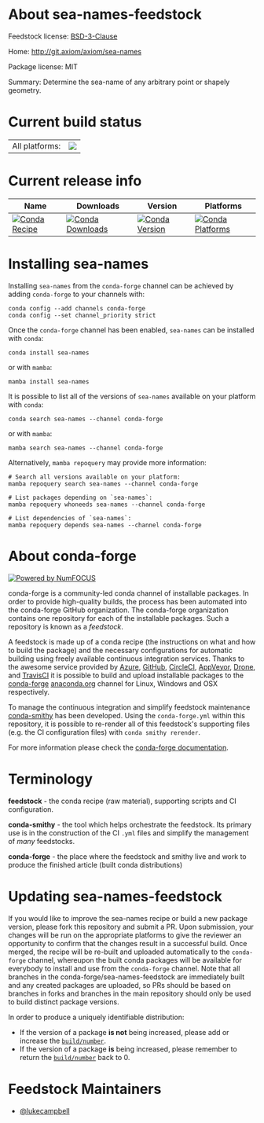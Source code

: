 About sea-names-feedstock
=========================

Feedstock license: [BSD-3-Clause](https://github.com/conda-forge/sea-names-feedstock/blob/main/LICENSE.txt)

Home: http://git.axiom/axiom/sea-names

Package license: MIT

Summary: Determine the sea-name of any arbitrary point or shapely geometry.

Current build status
====================


<table><tr><td>All platforms:</td>
    <td>
      <a href="https://dev.azure.com/conda-forge/feedstock-builds/_build/latest?definitionId=22710&branchName=main">
        <img src="https://dev.azure.com/conda-forge/feedstock-builds/_apis/build/status/sea-names-feedstock?branchName=main">
      </a>
    </td>
  </tr>
</table>

Current release info
====================

| Name | Downloads | Version | Platforms |
| --- | --- | --- | --- |
| [![Conda Recipe](https://img.shields.io/badge/recipe-sea--names-green.svg)](https://anaconda.org/conda-forge/sea-names) | [![Conda Downloads](https://img.shields.io/conda/dn/conda-forge/sea-names.svg)](https://anaconda.org/conda-forge/sea-names) | [![Conda Version](https://img.shields.io/conda/vn/conda-forge/sea-names.svg)](https://anaconda.org/conda-forge/sea-names) | [![Conda Platforms](https://img.shields.io/conda/pn/conda-forge/sea-names.svg)](https://anaconda.org/conda-forge/sea-names) |

Installing sea-names
====================

Installing `sea-names` from the `conda-forge` channel can be achieved by adding `conda-forge` to your channels with:

```
conda config --add channels conda-forge
conda config --set channel_priority strict
```

Once the `conda-forge` channel has been enabled, `sea-names` can be installed with `conda`:

```
conda install sea-names
```

or with `mamba`:

```
mamba install sea-names
```

It is possible to list all of the versions of `sea-names` available on your platform with `conda`:

```
conda search sea-names --channel conda-forge
```

or with `mamba`:

```
mamba search sea-names --channel conda-forge
```

Alternatively, `mamba repoquery` may provide more information:

```
# Search all versions available on your platform:
mamba repoquery search sea-names --channel conda-forge

# List packages depending on `sea-names`:
mamba repoquery whoneeds sea-names --channel conda-forge

# List dependencies of `sea-names`:
mamba repoquery depends sea-names --channel conda-forge
```


About conda-forge
=================

[![Powered by
NumFOCUS](https://img.shields.io/badge/powered%20by-NumFOCUS-orange.svg?style=flat&colorA=E1523D&colorB=007D8A)](https://numfocus.org)

conda-forge is a community-led conda channel of installable packages.
In order to provide high-quality builds, the process has been automated into the
conda-forge GitHub organization. The conda-forge organization contains one repository
for each of the installable packages. Such a repository is known as a *feedstock*.

A feedstock is made up of a conda recipe (the instructions on what and how to build
the package) and the necessary configurations for automatic building using freely
available continuous integration services. Thanks to the awesome service provided by
[Azure](https://azure.microsoft.com/en-us/services/devops/), [GitHub](https://github.com/),
[CircleCI](https://circleci.com/), [AppVeyor](https://www.appveyor.com/),
[Drone](https://cloud.drone.io/welcome), and [TravisCI](https://travis-ci.com/)
it is possible to build and upload installable packages to the
[conda-forge](https://anaconda.org/conda-forge) [anaconda.org](https://anaconda.org/)
channel for Linux, Windows and OSX respectively.

To manage the continuous integration and simplify feedstock maintenance
[conda-smithy](https://github.com/conda-forge/conda-smithy) has been developed.
Using the ``conda-forge.yml`` within this repository, it is possible to re-render all of
this feedstock's supporting files (e.g. the CI configuration files) with ``conda smithy rerender``.

For more information please check the [conda-forge documentation](https://conda-forge.org/docs/).

Terminology
===========

**feedstock** - the conda recipe (raw material), supporting scripts and CI configuration.

**conda-smithy** - the tool which helps orchestrate the feedstock.
                   Its primary use is in the construction of the CI ``.yml`` files
                   and simplify the management of *many* feedstocks.

**conda-forge** - the place where the feedstock and smithy live and work to
                  produce the finished article (built conda distributions)


Updating sea-names-feedstock
============================

If you would like to improve the sea-names recipe or build a new
package version, please fork this repository and submit a PR. Upon submission,
your changes will be run on the appropriate platforms to give the reviewer an
opportunity to confirm that the changes result in a successful build. Once
merged, the recipe will be re-built and uploaded automatically to the
`conda-forge` channel, whereupon the built conda packages will be available for
everybody to install and use from the `conda-forge` channel.
Note that all branches in the conda-forge/sea-names-feedstock are
immediately built and any created packages are uploaded, so PRs should be based
on branches in forks and branches in the main repository should only be used to
build distinct package versions.

In order to produce a uniquely identifiable distribution:
 * If the version of a package **is not** being increased, please add or increase
   the [``build/number``](https://docs.conda.io/projects/conda-build/en/latest/resources/define-metadata.html#build-number-and-string).
 * If the version of a package **is** being increased, please remember to return
   the [``build/number``](https://docs.conda.io/projects/conda-build/en/latest/resources/define-metadata.html#build-number-and-string)
   back to 0.

Feedstock Maintainers
=====================

* [@lukecampbell](https://github.com/lukecampbell/)

